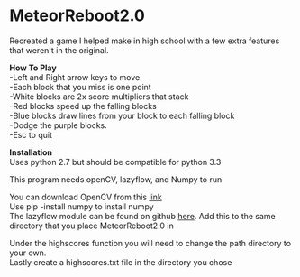 # MeteorReboot2.0
Recreated a game I helped make in high school with a few extra features that weren't in the original.

**How To Play**<br>
-Left and Right arrow keys to move.<br>
-Each block that you miss is one point<br>
-White blocks are 2x score multipliers that stack<br>
-Red blocks speed up the falling blocks<br>
-Blue blocks draw lines from your block to each falling block<br>
-Dodge the purple blocks.<br>
-Esc to quit<br>

**Installation**<br>
Uses python 2.7 but should be compatible for python 3.3

This program needs openCV, lazyflow, and Numpy to run.

You can download OpenCV from this [link](http://opencv.org/downloads.html)<br>
Use pip -install numpy to install numpy<br>
The lazyflow module can be found on github [here](https://github.com/ilastik/lazyflow/blob/master/lazyflow/utility/fileLock.py). Add this to the same directory that you place MeteorReboot2.0 in

Under the highscores function you will need to change the path directory to your own.<br>
Lastly create a highscores.txt file in the directory you chose

